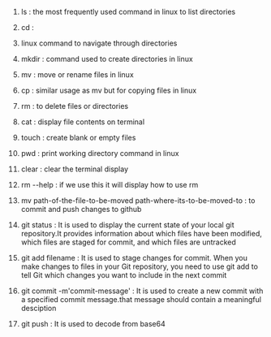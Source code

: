 1. ls : the most frequently used command in linux to list directories

2. cd :
3. linux command to navigate through directories

4. mkdir :
   command used to create directories in linux

5. mv :
   move or rename files in linux

6. cp :
   similar usage as mv but for copying files in linux

7. rm :
   to delete files or directories

8. cat :
   display file contents on terminal

9. touch :
   create blank or empty files

10. pwd :
    print working directory command in linux

11. clear :
    clear the terminal display

12. rm --help :
    if we use this it will display how to use rm

13. mv path-of-the-file-to-be-moved path-where-its-to-be-moved-to :
    to commit and push changes to github

14. git status :
    It is used to display the current state of your local git repository.It provides information about which files have been modified, which files are         staged for commit, and which files are untracked

15. git add filename :
    It is used to stage changes for commit. When you make changes to files in your Git repository, you need to use git add to tell Git which changes you       want to include in the next commit

16. git commit -m'commit-message' :
    It is used to create a new commit with a specified commit message.that message should contain a meaningful desciption

17. git push :
    It is used to decode from base64

